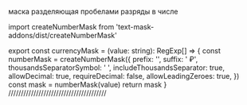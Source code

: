 маска разделяющая пробелами разряды в числе

import createNumberMask from 'text-mask-addons/dist/createNumberMask'

export const currencyMask = (value: string): RegExp[] => {
  const numberMask = createNumberMask({
    prefix: '',
    suffix: ' ₽',
    thousandsSeparatorSymbol: ' ',
    includeThousandsSeparator: true,
    allowDecimal: true,
    requireDecimal: false,
    allowLeadingZeroes: true,
  })
  const mask = numberMask(value)
  return mask
}
///////////////////////////////////////
